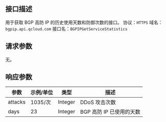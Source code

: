 

## 接口描述
用于获取 BGP 高防 IP 的历史使用天数和防御次数的接口。
协议：`HTTPS`
域名：`bgpip.api.qcloud.com`
接口名：`BGPIPGetServiceStatistics`

## 请求参数
无。

## 响应参数

| 参数 | 示例/单位	| 类型 |	描述 |
|---------|---------|---------|---------|
| attacks | 1035/次 | Integer | DDoS 攻击次数 |
| days | 23 | Integer | BGP 高防 IP 已使用的天数 |

